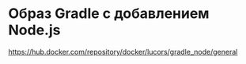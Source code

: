 # Образ Gradle с добавлением Node.js
https://hub.docker.com/repository/docker/lucors/gradle_node/general

